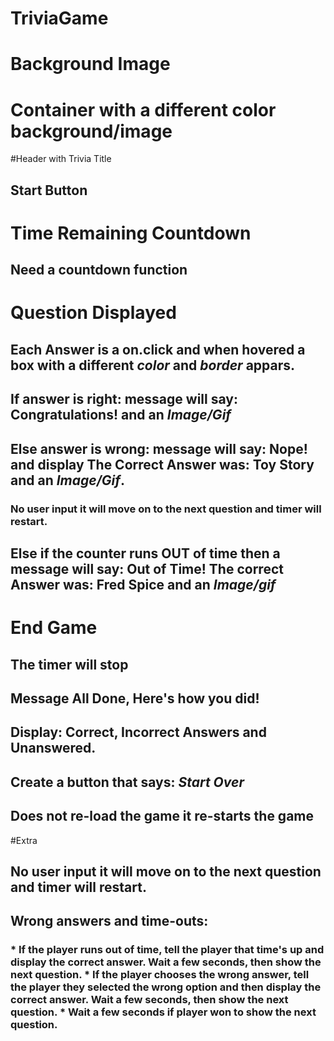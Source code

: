# TriviaGame

# Background Image

# Container with a different color background/image

#Header with Trivia Title

## Start Button

# Time Remaining Countdown
## Need a countdown function

# Question Displayed
## Each Answer is a on.click and when **hovered** a box with a different *color* and *border* appars. 

## If answer is right: **message** will say: Congratulations! and an *Image/Gif*

## Else answer is wrong: **message** will say: Nope! and display The Correct Answer was: Toy Story and an *Image/Gif*.

### No user input it will move on to the next question and timer will restart.

## Else if the counter runs **OUT** of time then a **message** will say: Out of Time! The correct Answer was: Fred Spice and an *Image/gif*


# End Game
## The timer will stop
## **Message** All Done, Here's how you did! 
## Display: Correct, Incorrect Answers and Unanswered. 
## Create  a button that says: *Start Over*
## Does not re-load the game it re-starts the game



#Extra
## No user input it will move on to the next question and timer will restart.
## Wrong answers and time-outs:
### * If the player runs out of time, tell the player that time's up and display the correct answer. Wait a few seconds, then show the next question. * If the player chooses the wrong answer, tell the player they selected the wrong option and then display the correct answer. Wait a few seconds, then show the next question. * Wait a few seconds if player won to show the next question. 





